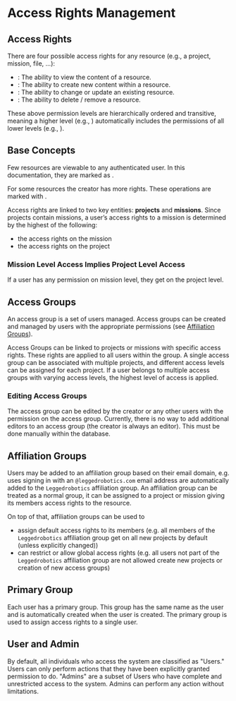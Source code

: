 # Access Rights Management

## Access Rights

There are four possible access rights for any resource (e.g., a project, mission, file, ...):

- <Read/>: The ability to view the content of a resource.
- <Create/>: The ability to create new content within a resource.
- <Modify/>: The ability to change or update an existing resource.
- <Delete/>: The ability to delete / remove a resource.

These above permission levels are hierarchically ordered and transitive, meaning a higher level (e.g., <Delete/>)
automatically includes the permissions of all lower levels (e.g., <Read/>).

## Base Concepts

Few resources are viewable to any authenticated user. In this documentation, they are marked as <Any/>.

For some resources the creator has more rights. These operations are marked with <Creator/>.

Access rights are linked to two key entities: **projects** and **missions**. Since projects contain missions,
a user’s access rights to a mission is determined by the highest of the following:

- the access rights on the mission
- the access rights on the project

### Mission Level Access Implies Project Level Access

If a user has any permission on mission level, they get <Read/> on the project level.

## Access Groups

An access group is a set of users managed. Access groups can be created and managed by users with the appropriate
permissions (see [Affiliation Groups](#affiliation-groups)).

Access Groups can be linked to projects or missions with specific access rights. These rights are applied to all users
within the group. A single access group can be associated with multiple projects, and different access levels can be
assigned for each project. If a user belongs to multiple access groups with varying access levels, the highest level of
access is applied.

### Editing Access Groups

The access group can be edited by the creator or any other users with the <CanEdit/> permission on the access group.
Currently, there is no way to add additional editors to an access group (the creator is always an editor). This must be
done manually within the database.

## Affiliation Groups

Users may be added to an affiliation group based on their email domain, e.g. uses signing in with
an `@leggedrobotics.com` email address are automatically added to the `Leggedrobotics` affiliation group. An affiliation
group can be treated as a normal group, it can be assigned to a project or mission giving its
members access rights to the resource.

On top of that, affiliation groups can be used to

- assign default access rights to its members (e.g. all members of the `Leggedrobotics` affiliation group get <Read/> on
  all new projects by default (unless explicitly changed))
- can restrict or allow global access rights (e.g. all users not part of the `Leggedrobotics` affiliation group are not
  allowed create new projects or creation of new access groups)

## Primary Group

Each user has a primary group. This group has the same name as the user and is automatically created when the user is
created. The primary group is used to assign access rights to a single user.

## User and Admin

By default, all individuals who access the system are classified as "Users." Users can only perform actions that they
have been explicitly granted permission to do.
"Admins" are a subset of Users who have complete and unrestricted access to the system.
Admins can perform any action without limitations.
